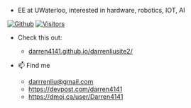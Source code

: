 - EE at UWaterloo, interested in hardware, robotics, IOT, AI

[![Github](https://img.shields.io/github/followers/darren4141?label=Follow&style=social)](https://github.com/darren4141) 
[![Visitors](https://visitor-badge.laobi.icu/badge?page_id=darren4141.darren4141)](https://visitor-badge.laobi.icu/badge?page_id=darren4141.darren4141)

- Check this out:
  - [darren4141.github.io/darrenliusite2/](https://darren4141.github.io/darrenliusite2/)

- 📫   Find me
  - darrrenliu@gmail.com
  - https://devpost.com/darren4141
  - https://dmoj.ca/user/Darren4141
<!---
darren4141/darren4141 is a ✨ special ✨ repository because its `README.md` (this file) appears on your GitHub profile.
You can click the Preview link to take a look at your changes.
--->
